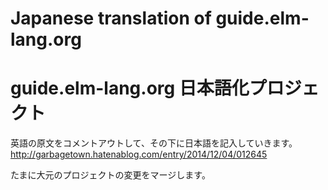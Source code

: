 # Japanese translation of guide.elm-lang.org
# guide.elm-lang.org 日本語化プロジェクト

英語の原文をコメントアウトして、その下に日本語を記入していきます。
http://garbagetown.hatenablog.com/entry/2014/12/04/012645

たまに大元のプロジェクトの変更をマージします。
